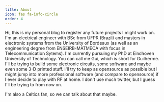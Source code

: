 ```yaml
---
title: About
icon: fas fa-info-circle
order: 4
---
```


Hi, this is my personal blog to register any future projects I might work on. I'm an electrical engineer with BSc from UFPR (Brazil) and masters in electronic systems from the University of Bordeaux (as well as an engineering degree from ENSEIRB-MATMECA with focus in Telecommunication Sytems). I'm currently pursuing my PhD at Eindhoven University of Technology. You can call me Gui, which is short for Guilherme. I'll be trying to build some electronic circuits, some software and maybe even some 3-D printed stuff. I'll try to keep as opensource as possible but I might jump into more professional software (and compare to opensource) if I ever decide to play with RF at home. I don't use much twitter, but I guess I'll be trying to from now on. 

I'm also a Celtics fan, so we can talk about that maybe. 